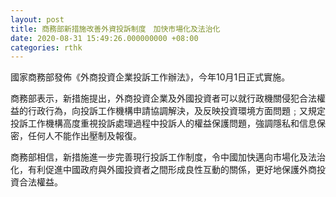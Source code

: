 ```yaml
---
layout: post
title: 商務部新措施改善外資投訴制度　加快市場化及法治化
date: 2020-08-31 15:49:26.000000000 +08:00
categories: rthk
---
```


國家商務部發佈《外商投資企業投訴工作辦法》，今年10月1日正式實施。

商務部表示，新措施提出，外商投資企業及外國投資者可以就行政機關侵犯合法權益的行政行為，向投訴工作機構申請協調解決，及反映投資環境方面問題﹔又規定投訴工作機構高度重視投訴處理過程中投訴人的權益保護問題，強調隱私和信息保密，任何人不能作出壓制及報復。

商務部相信，新措施進一步完善現行投訴工作制度，令中國加快邁向市場化及法治化，有利促進中國政府與外國投資者之間形成良性互動的關係，更好地保護外商投資合法權益。
